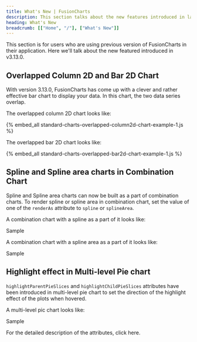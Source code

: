 ```yaml
---
title: What's New | FusionCharts
description: This section talks about the new features introduced in latest version.
heading: What's New
breadcrumb: [["Home", "/"], ["What's New"]]
---
```


This section is for users who are using previous version of FusionCharts in their application. Here we'll talk about the new featured introduced in v3.13.0.

## Overlapped Column 2D and Bar 2D Chart

With version 3.13.0, FusionCharts has come up with a clever and rather effective bar chart to display your data. In this chart, the two data series overlap. 

The overlapped column 2D chart looks like:

{% embed_all standard-charts-overlapped-column2d-chart-example-1.js %}

The overlapped bar 2D chart looks like:

{% embed_all standard-charts-overlapped-bar2d-chart-example-1.js %}

## Spline and Spline area charts in Combination Chart

Spline and Spline area charts can now be built as a part of combination charts. To render spline or spline area in combination chart, set the value of one of the `renderAs` attribute to `spline` or `splineArea`.

A combination chart with a spline as a part of it looks like:

Sample

A combination chart with a spline area as a part of it looks like:

Sample

## Highlight effect in Multi-level Pie chart

`highlightParentPieSlices` and `highlightChildPieSlices` attributes have been introduced in multi-level pie chart to set the direction of the highlight effect of the plots when hovered. 

A multi-level pic chart looks like:

Sample

For the detailed description of the attributes, click here.

